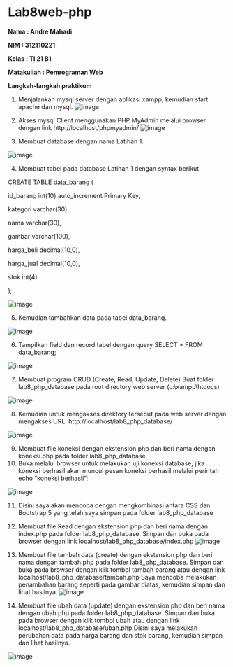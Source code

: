 # Lab8web-php

<b>Nama	: Andre Mahadi

NIM		: 312110221

Kelas		: TI 21 B1

Matakuliah	: Pemrograman Web</b>

<b>Langkah-langkah praktikum</b>

1.	Menjalankan mysql server dengan aplikasi xampp, kemudian start apache dan mysql.
![image](ss/12.png) 

2.	Akses mysql Client menggunakan PHP MyAdmin melalui browser dengan link http://localhost/phpmyadmin/ 
 ![image](ss/ss1.png)

3.	Membuat database dengan nama Latihan 1.
 
 ![image](ss/ss2.png)

4.	Membuat tabel pada database Latihan 1 dengan syntax berikut.

CREATE TABLE data_barang (

id_barang int(10) auto_increment Primary Key,

kategori varchar(30),

nama varchar(30),

gambar varchar(100),

harga_beli decimal(10,0),

harga_jual decimal(10,0),

stok int(4)

);
 
 ![image](ss/ss3.png)

5.	Kemudian tambahkan data pada tabel data_barang.

 ![image](ss/ss4.png)

6.	Tampilkan field dan record tabel dengan query SELECT * FROM data_barang;

 ![image](ss/ss4.png)

7.	Membuat program CRUD (Create, Read, Update, Delete)
Buat folder lab8_php_database pada root directory web server (c:\xampp\htdocs)
 
![image](ss5.png)

8.	Kemudian untuk mengakses direktory tersebut pada web server dengan mengakses URL:
http://localhost/lab8_php_database/ 
 
![image](ss/ss6.png)

9.	Membuat file koneksi dengan ekstension php dan beri nama dengan koneksi.php pada folder lab8_php_database.
10.	Buka melalui browser untuk melakukan uji koneksi database, jika koneksi berhasil akan muncul pesan koneksi berhasil melalui perintah echo “koneksi berhasil”;
 
![image](ss/ss7.png)

11.	Disini saya akan mencoba dengan mengkombinasi antara CSS dan Bootstrap 5 yang telah saya simpan pada folder lab8_php_database
12.	Membuat file Read dengan ekstension php dan beri nama dengan index.php pada folder lab8_php_database.
Simpan dan buka pada browser dengan link localhost/lab8_php_database/index.php
![image](ss/ss9.png)

13.	Membuat file tambah data (create) dengan ekstension php dan beri nama dengan tambah.php pada folder lab8_php_database.
Simpan dan buka pada browser dengan klik tombol tambah barang atau dengan link localhost/lab8_php_database/tambah.php
Saya mencoba melakukan penambahan barang seperti pada gambar diatas, kemudian simpan dan lihat hasilnya.
![image](ss/ss10.png)
14.	Membuat file ubah data (update) dengan ekstension php dan beri nama dengan ubah.php pada folder lab8_php_database.
Simpan dan buka pada browser dengan klik tombol ubah atau dengan link localhost/lab8_php_database/ubah.php
Disini saya melakukan perubahan data pada  harga barang dan stok barang, kemudian simpan dan lihat hasilnya.
 
![image](ss/ss11.png)